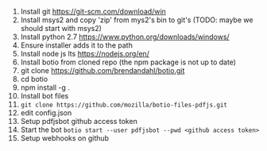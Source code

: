 1. Install git https://git-scm.com/download/win
1. Install msys2 and copy 'zip' from mys2's bin to git's (TODO: maybe we should start with msys2)
1. Install python 2.7 https://www.python.org/downloads/windows/
  1. Ensure installer adds it to the path
1. Install node js lts https://nodejs.org/en/
1. Install botio from cloned repo (the npm package is not up to date)
  1. git clone https://github.com/brendandahl/botio.git
  1. cd botio
  1. npm install -g .
1. Install bot files
  1. `git clone https://github.com/mozilla/botio-files-pdfjs.git`
  1. edit config.json
1. Setup pdfjsbot github access token
1. Start the bot `botio start --user pdfjsbot --pwd <github access token>`
1. Setup webhooks on github
